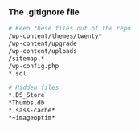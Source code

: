 ###  The .gitignore file

```bash
# Keep these files out of the repo
/wp-content/themes/twenty*
/wp-content/upgrade
/wp-content/uploads
/sitemap.*
/wp-config.php
*.sql

# Hidden files
*.DS_Store
*Thumbs.db
*.sass-cache*
*~imageoptim*
```